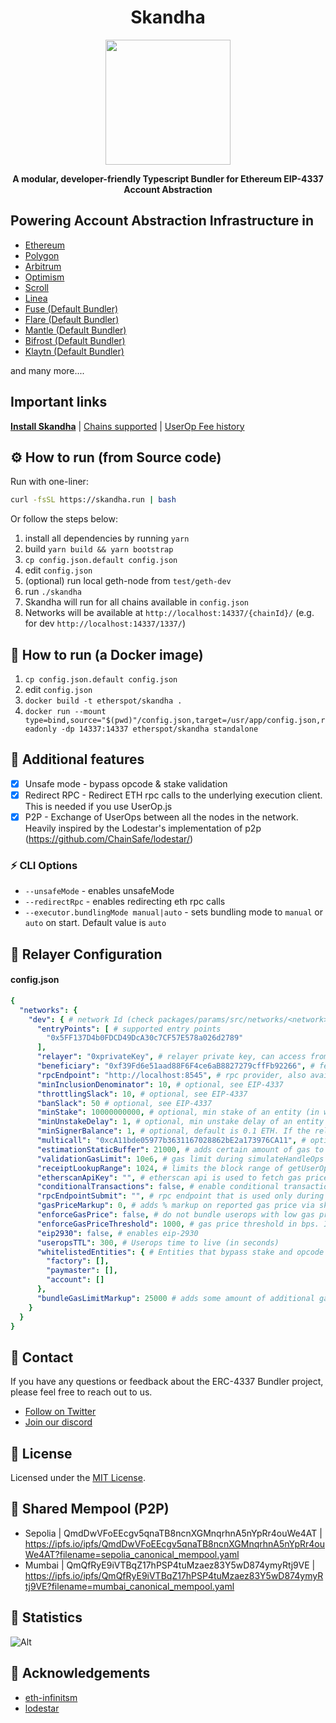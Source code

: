 <div align="center">
  <h1 align="center">Skandha</h1>
</div>

<!-- PROJECT LOGO -->

<div align="center">
  <img src="https://public.etherspot.io/assets/etherspot.gif" width="200" height="200">
  <p>
    <b>
      A modular, developer-friendly Typescript Bundler for Ethereum EIP-4337 Account Abstraction
    </b>
   </p>
</div>

## Powering Account Abstraction Infrastructure in 
 - [Ethereum](https://ethereum.org)
 - [Polygon](https://polygon.network)
 - [Arbitrum](https://arbitrum.io)
 - [Optimism](https://optimism.io)
 - [Scroll](https://scroll.io)
 - [Linea](https://linea.build)
 - [Fuse (Default Bundler)](https://fuse.io)
 - [Flare (Default Bundler)](https://flare.network)
 - [Mantle (Default Bundler)](https://mantle.xyz)
 - [Bifrost (Default Bundler)](https://bifrostnetwork.com)
 - [Klaytn (Default Bundler)](https://klaytn.foundation)

 and many more....

<!--
<div align="center">
  <p>
    <b>
       Warning! This repo/software is under active development
    </b>
   </p>
</div>
-->
## Important links

**[Install Skandha](https://etherspot.fyi/skandha/installation)**
| [Chains supported](https://etherspot.fyi/skandha/chains)
| [UserOp Fee history](https://etherspot.fyi/skandha/feehistory)

## ⚙️ How to run (from Source code)

Run with one-liner:

```sh
curl -fsSL https://skandha.run | bash
```
Or follow the steps below:

1. install all dependencies by running `yarn`
2. build `yarn build && yarn bootstrap`
3. `cp config.json.default config.json`
4. edit `config.json`
5. (optional) run local geth-node from `test/geth-dev`
6. run `./skandha`
7. Skandha will run for all chains available in `config.json`
8. Networks will be available at `http://localhost:14337/{chainId}/` (e.g. for dev `http://localhost:14337/1337/`)

## 🐳 How to run (a Docker image)

1. `cp config.json.default config.json`
2. edit `config.json`
3. `docker build -t etherspot/skandha .`
4. `docker run --mount type=bind,source="$(pwd)"/config.json,target=/usr/app/config.json,readonly -dp 14337:14337 etherspot/skandha standalone`


## 📜 Additional features
- [x] Unsafe mode - bypass opcode & stake validation
- [x] Redirect RPC - Redirect ETH rpc calls to the underlying execution client. This is needed if you use UserOp.js
- [x] P2P - Exchange of UserOps between all the nodes in the network. Heavily inspired by the Lodestar's implementation of p2p (https://github.com/ChainSafe/lodestar/)

### ⚡️ CLI Options
- `--unsafeMode` - enables unsafeMode
- `--redirectRpc` - enables redirecting eth rpc calls
- `--executor.bundlingMode manual|auto` - sets bundling mode to `manual` or `auto` on start. Default value is `auto`

## 🔑 Relayer Configuration

#### config.json

```yaml
{
  "networks": {
    "dev": { # network Id (check packages/params/src/networks/<network>.ts)
      "entryPoints": [ # supported entry points
        "0x5FF137D4b0FDCD49DcA30c7CF57E578a026d2789"
      ],
      "relayer": "0xprivateKey", # relayer private key, can access from here or via environment variables (SKANDHA_MUMBAI_RELAYER | SKANDHA_DEV_RELAYER | etc.)
      "beneficiary": "0xf39Fd6e51aad88F6F4ce6aB8827279cffFb92266", # fee collector, avaiable via env var (SKANDHA_MUMBAI_BENEFICIARY | etc)
      "rpcEndpoint": "http://localhost:8545", # rpc provider, also available via env variable (SKANDHA_MUMBAI_RPC | etc)
      "minInclusionDenominator": 10, # optional, see EIP-4337
      "throttlingSlack": 10, # optional, see EIP-4337
      "banSlack": 50 # optional, see EIP-4337
      "minStake": 10000000000, # optional, min stake of an entity (in wei)
      "minUnstakeDelay": 1, # optional, min unstake delay of an entity
      "minSignerBalance": 1, # optional, default is 0.1 ETH. If the relayer's balance drops lower than this, it will be selected as a fee collector
      "multicall": "0xcA11bde05977b3631167028862bE2a173976CA11", # optional, multicall3 contract (see https://github.com/mds1/multicall#multicall3-contract-addresses)
      "estimationStaticBuffer": 21000, # adds certain amount of gas to callGasLimit on estimation
      "validationGasLimit": 10e6, # gas limit during simulateHandleOps and simulateValidation calls
      "receiptLookupRange": 1024, # limits the block range of getUserOperationByHash and getUserOperationReceipt
      "etherscanApiKey": "", # etherscan api is used to fetch gas prices
      "conditionalTransactions": false, # enable conditional transactions
      "rpcEndpointSubmit": "", # rpc endpoint that is used only during submission of a bundle
      "gasPriceMarkup": 0, # adds % markup on reported gas price via skandha_getGasPrice, 10000 = 100.00%, 500 = 5%
      "enforceGasPrice": false, # do not bundle userops with low gas prices
      "enforceGasPriceThreshold": 1000, # gas price threshold in bps. If set to 500, userops' gas price is allowed to be 5% lower than the network's gas price
      "eip2930": false, # enables eip-2930
      "useropsTTL": 300, # Userops time to live (in seconds)
      "whitelistedEntities": { # Entities that bypass stake and opcode validation (array of addresses)
        "factory": [],
        "paymaster": [],
        "account": []
      },
      "bundleGasLimitMarkup": 25000 # adds some amount of additional gas to a bundle tx
    }
  }
}
```
## 💬 Contact

If you have any questions or feedback about the ERC-4337 Bundler project, please feel free to reach out to us.

- [Follow on Twitter](https://twitter.com/etherspot)
- [Join our discord](https://discord.etherspot.io/)

## 📄 License

Licensed under the [MIT License](https://github.com/etherspot/skandha/blob/master/LICENSE).

## 🤝 Shared Mempool (P2P)

- Sepolia | QmdDwVFoEEcgv5qnaTB8ncnXGMnqrhnA5nYpRr4ouWe4AT | https://ipfs.io/ipfs/QmdDwVFoEEcgv5qnaTB8ncnXGMnqrhnA5nYpRr4ouWe4AT?filename=sepolia_canonical_mempool.yaml
- Mumbai | QmQfRyE9iVTBqZ17hPSP4tuMzaez83Y5wD874ymyRtj9VE | https://ipfs.io/ipfs/QmQfRyE9iVTBqZ17hPSP4tuMzaez83Y5wD874ymyRtj9VE?filename=mumbai_canonical_mempool.yaml

## 🔢 Statistics
![Alt](https://repobeats.axiom.co/api/embed/4d7ec3ece88b2461c5b1757574321f4f6540cdd5.svg "Skandha analytics image")

## 🙏 Acknowledgements

- [eth-infinitsm](https://github.com/eth-infinitism)
- [lodestar](https://github.com/ChainSafe/lodestar) 
